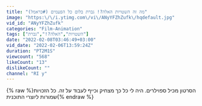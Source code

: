 ```yaml
---
title: "מה זה השטויות האלה?! גברת בלום כל הפעמים (#כראמל)"
image: "https:\/\/i.ytimg.com\/vi\/ANyYFZhZufk\/hqdefault.jpg"
vid_id: "ANyYFZhZufk"
categories: "Film-Animation"
tags: ["השטויות","האלה?!","גברת"]
date: "2022-02-08T03:46:49+03:00"
vid_date: "2022-02-06T13:59:24Z"
duration: "PT2M1S"
viewcount: "568"
likeCount: "13"
dislikeCount: ""
channel: "RI y"
---
```

{% raw %}הסרטון מכיל ספוילרים. היה לי כל כך מצחיק וכייף לעבוד על זה. כל הזכויות שמורות ליוצרי התוכנית{% endraw %}
